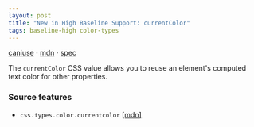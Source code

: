 ```yaml
---
layout: post
title: "New in High Baseline Support: currentColor"
tags: baseline-high color-types
---
```


[caniuse](https://caniuse.com/?search=currentcolor) · [mdn](https://developer.mozilla.org/en-US/search?q=currentColor) · [spec](https://drafts.csswg.org/css-color-3/#currentcolor)

The `currentColor` CSS value allows you to reuse an element's computed text color for other properties.

### Source features

- ``css.types.color.currentcolor`` [[mdn]](https://developer.mozilla.org/en-US/search?q=css.types.color.currentcolor)
